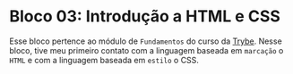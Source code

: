 # Bloco 03: Introdução a HTML e CSS


Esse bloco pertence ao módulo de `Fundamentos` do curso da [Trybe](https://www.betrybe.com/). Nesse bloco, tive meu primeiro contato com a linguagem baseada em `marcação` o `HTML` e com a linguagem baseada em `estilo` o CSS.
